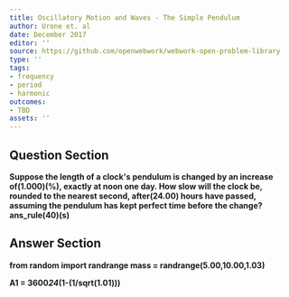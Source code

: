 ```yaml
---
title: Oscillatory Motion and Waves - The Simple Pendulum
author: Urone et. al
date: December 2017
editor: ''
source: https://github.com/openwebwork/webwork-open-problem-library
type: ''
tags:
- frequency
- period
- harmonic
outcomes:
- TBD
assets: ''
---
```


## Question Section 

<b>
Suppose the length of a clock's pendulum is changed by an increase of(1.000)(%), exactly at noon one day. How slow will the clock be, rounded to the nearest second, after(24.00) hours have passed, assuming the pendulum has kept perfect time before the change? 
ans_rule(40)(s)


## Answer Section

from random import randrange
mass = randrange(5.00,10.00,1.03) 


A1 = 3600*24*(1-(1/sqrt(1.01)))